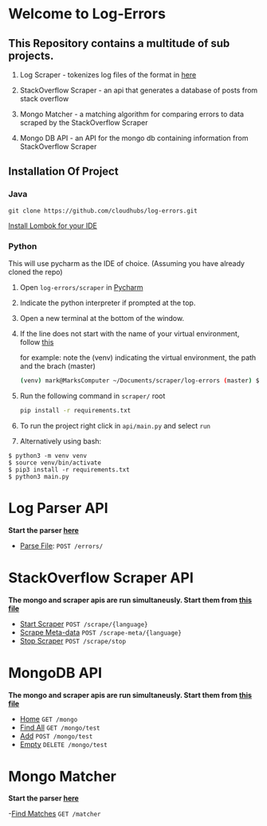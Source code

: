 # Welcome to Log-Errors

## This Repository contains a multitude of sub projects. 
1. Log Scraper - tokenizes log files of the format in [here](https://github.com/cloudhubs/logscraper/tree/master/logs/from_prod_anonymized) 

2. StackOverflow Scraper - an api that generates a database of posts from stack overflow

3. Mongo Matcher - a matching algorithm for comparing errors to data scraped by the StackOverflow Scraper

4. Mongo DB API - an API for the mongo db containing information from StackOverflow Scraper 

## Installation Of Project
### Java
`git clone https://github.com/cloudhubs/log-errors.git`

[Install Lombok for your IDE](https://www.baeldung.com/lombok-ide)
### Python
This will use pycharm as the IDE of choice. (Assuming you have already cloned the repo)
1. Open `log-errors/scraper` in [Pycharm](https://www.jetbrains.com/pycharm/download/#section=windows)
2. Indicate the python interpreter if prompted at the top. 
3. Open a new terminal at the bottom of the window. 
4. If the line does not start with the name of your virtual environment, follow [this](https://www.jetbrains.com/help/pycharm/creating-virtual-environment.html)

    for example: note the (venv) indicating the virtual environment, the path and the brach (master)
    ``` bash
    (venv) mark@MarksComputer ~/Documents/scraper/log-errors (master) $ 
    ```
5. Run the following command in `scraper/` root
    ``` bash 
    pip install -r requirements.txt 
    ```
6. To run the project right click in `api/main.py` and select `run`

7. Alternatively using bash:

```
$ python3 -m venv venv
$ source venv/bin/activate
$ pip3 install -r requirements.txt
$ python3 main.py
```

# Log Parser API
**Start the parser [here](src/main/java/ires/baylor/edu/logerrors/LogErrorsApplication.java)**
- [Parse File](README-matcher.md): `POST /errors/`



# StackOverflow Scraper API
**The mongo and scraper apis are run simultaneusly. Start them from [this file](/scraper/api/main.py)**
- [Start Scraper](README-scraper.md)  `POST /scrape/{language}`
- [Scrape Meta-data](README-scraper.md) `POST /scrape-meta/{language}`
- [Stop Scraper](README-scraper.md) `POST /scrape/stop`

# MongoDB API
**The mongo and scraper apis are run simultaneusly. Start them from [this file](/scraper/api/main.py)**
- [Home](README-scraper.md) `GET /mongo`
- [Find All](README-scraper.md) `GET /mongo/test`
- [Add](README-scraper.md) `POST /mongo/test`
- [Empty](README-scraper.md) `DELETE /mongo/test`


# Mongo Matcher
**Start the parser [here](src/main/java/ires/baylor/edu/logerrors/LogErrorsApplication.java)**

-[Find Matches](README-matcher.md) `GET /matcher`




